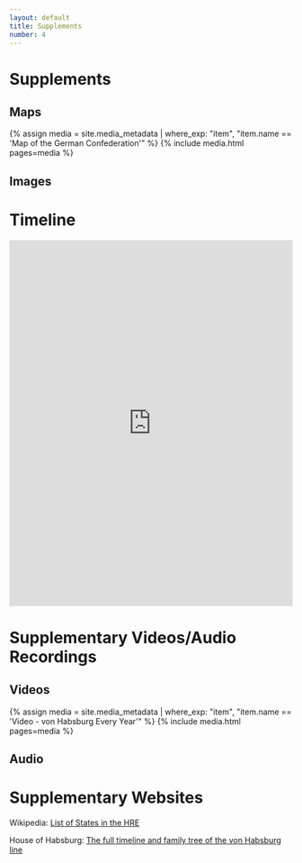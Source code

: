 ```yaml
---
layout: default
title: Supplements
number: 4
---
```


# Supplements

## Maps

{% assign media = site.media_metadata | where_exp: "item", "item.name == 'Map of the German Confederation'" %}
{% include media.html pages=media %}



## Images



# Timeline

<iframe class='timeline-iframe' src='https://cdn.knightlab.com/libs/timeline3/latest/embed/index.html?source=1xQuV5EhFV3Frzm7SuxZJSq9i0Aa6XIlyKKJE1y-2MPQ&font=Default&lang=en&initial_zoom=2&height=650' width='100%' height='650' webkitallowfullscreen mozallowfullscreen allowfullscreen frameborder='0'></iframe>

# Supplementary Videos/Audio Recordings

## Videos

{% assign media = site.media_metadata | where_exp: "item", "item.name == 'Video - von Habsburg Every Year'" %}
{% include media.html pages=media %}



## Audio



# Supplementary Websites

Wikipedia: [List of States in the HRE](https://en.wikipedia.org/wiki/List_of_states_in_the_Holy_Roman_Empire)

House of Habsburg: [The full timeline and family tree of the von Habsburg line](https://habsburg.org/family-history/extended-family-tree/?lang=en)
